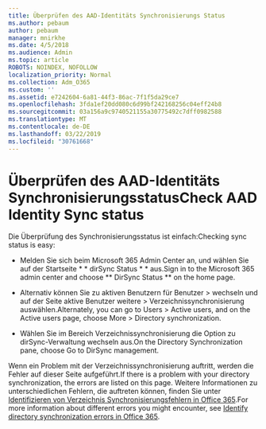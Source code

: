 ```yaml
---
title: Überprüfen des AAD-Identitäts Synchronisierungs Status
ms.author: pebaum
author: pebaum
manager: mnirkhe
ms.date: 4/5/2018
ms.audience: Admin
ms.topic: article
ROBOTS: NOINDEX, NOFOLLOW
localization_priority: Normal
ms.collection: Adm_O365
ms.custom: ''
ms.assetid: e7242604-6a81-44f3-86ac-7f1f5da29ce7
ms.openlocfilehash: 3fda1ef20dd080c6d99bf242168256c04eff24b8
ms.sourcegitcommit: 03a156a9c9740521155a30775492c7dff0982588
ms.translationtype: MT
ms.contentlocale: de-DE
ms.lasthandoff: 03/22/2019
ms.locfileid: "30761668"
---
```

# <a name="check-aad-identity-sync-status"></a><span data-ttu-id="dffd5-102">Überprüfen des AAD-Identitäts Synchronisierungsstatus</span><span class="sxs-lookup"><span data-stu-id="dffd5-102">Check AAD Identity Sync status</span></span>

<span data-ttu-id="dffd5-103">Die Überprüfung des Synchronisierungsstatus ist einfach:</span><span class="sxs-lookup"><span data-stu-id="dffd5-103">Checking sync status is easy:</span></span> 
  
- <span data-ttu-id="dffd5-104">Melden Sie sich beim Microsoft 365 Admin Center an, und wählen Sie auf der Startseite \* \* dirSync Status \* \* aus.</span><span class="sxs-lookup"><span data-stu-id="dffd5-104">Sign in to the Microsoft 365 admin center and choose \*\* DirSync Status \*\* on the home page.</span></span> 
    
- <span data-ttu-id="dffd5-105">Alternativ können Sie zu aktiven Benutzern für Benutzer \> wechseln und auf der Seite aktive Benutzer weitere \> Verzeichnissynchronisierung auswählen.</span><span class="sxs-lookup"><span data-stu-id="dffd5-105">Alternately, you can go to Users \> Active users, and on the Active users page, choose More \> Directory synchronization.</span></span>
    
- <span data-ttu-id="dffd5-106">Wählen Sie im Bereich Verzeichnissynchronisierung die Option zu dirSync-Verwaltung wechseln aus.</span><span class="sxs-lookup"><span data-stu-id="dffd5-106">On the Directory Synchronization pane, choose Go to DirSync management.</span></span> 
    
<span data-ttu-id="dffd5-107">Wenn ein Problem mit der Verzeichnissynchronisierung auftritt, werden die Fehler auf dieser Seite aufgeführt.</span><span class="sxs-lookup"><span data-stu-id="dffd5-107">If there is a problem with your directory synchronization, the errors are listed on this page.</span></span> <span data-ttu-id="dffd5-108">Weitere Informationen zu unterschiedlichen Fehlern, die auftreten können, finden Sie unter [Identifizieren von Verzeichnis Synchronisierungsfehlern in Office 365](https://support.office.com/article/b4fc07a5-97ea-4ca6-9692-108acab74067).</span><span class="sxs-lookup"><span data-stu-id="dffd5-108">For more information about different errors you might encounter, see [Identify directory synchronization errors in Office 365](https://support.office.com/article/b4fc07a5-97ea-4ca6-9692-108acab74067).</span></span>
  

